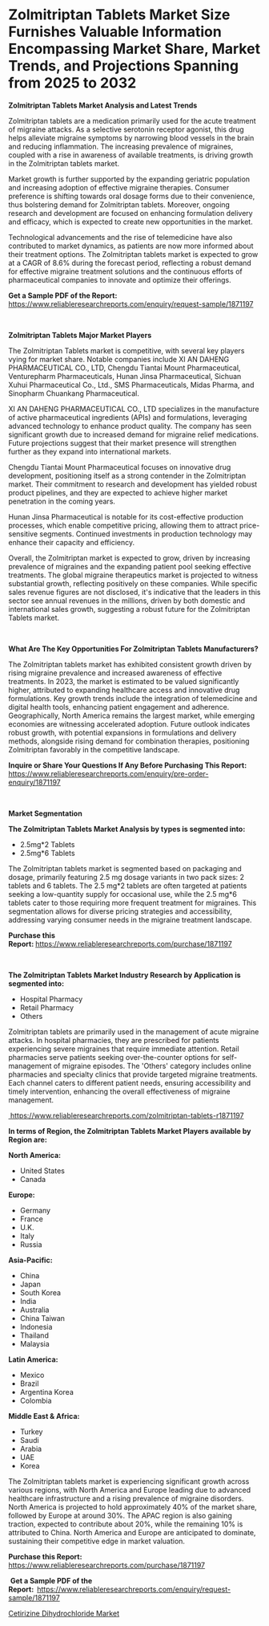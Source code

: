 <p><h1>Zolmitriptan Tablets Market Size Furnishes Valuable Information Encompassing Market Share, Market Trends, and Projections Spanning from 2025 to 2032</h1></p><p><strong>Zolmitriptan Tablets Market Analysis and Latest Trends</strong></p>
<p><p>Zolmitriptan tablets are a medication primarily used for the acute treatment of migraine attacks. As a selective serotonin receptor agonist, this drug helps alleviate migraine symptoms by narrowing blood vessels in the brain and reducing inflammation. The increasing prevalence of migraines, coupled with a rise in awareness of available treatments, is driving growth in the Zolmitriptan tablets market.</p><p>Market growth is further supported by the expanding geriatric population and increasing adoption of effective migraine therapies. Consumer preference is shifting towards oral dosage forms due to their convenience, thus bolstering demand for Zolmitriptan tablets. Moreover, ongoing research and development are focused on enhancing formulation delivery and efficacy, which is expected to create new opportunities in the market.</p><p>Technological advancements and the rise of telemedicine have also contributed to market dynamics, as patients are now more informed about their treatment options. The Zolmitriptan tablets market is expected to grow at a CAGR of 8.6% during the forecast period, reflecting a robust demand for effective migraine treatment solutions and the continuous efforts of pharmaceutical companies to innovate and optimize their offerings.</p></p>
<p><strong>Get a Sample PDF of the Report:&nbsp;</strong> <a href="https://www.reliableresearchreports.com/enquiry/request-sample/1871197?utm_campaign=3354&utm_medium=2&utm_source=Github&utm_content=ia&utm_term=08032025&utm_id=zolmitriptan-tablets">https://www.reliableresearchreports.com/enquiry/request-sample/1871197</a></p>
<p>&nbsp;</p>
<p><strong>Zolmitriptan Tablets Major Market Players</strong></p>
<p><p>The Zolmitriptan Tablets market is competitive, with several key players vying for market share. Notable companies include XI AN DAHENG PHARMACEUTICAL CO., LTD, Chengdu Tiantai Mount Pharmaceutical, Venturepharm Pharmaceuticals, Hunan Jinsa Pharmaceutical, Sichuan Xuhui Pharmaceutical Co., Ltd., SMS Pharmaceuticals, Midas Pharma, and Sinopharm Chuankang Pharmaceutical. </p><p>XI AN DAHENG PHARMACEUTICAL CO., LTD specializes in the manufacture of active pharmaceutical ingredients (APIs) and formulations, leveraging advanced technology to enhance product quality. The company has seen significant growth due to increased demand for migraine relief medications. Future projections suggest that their market presence will strengthen further as they expand into international markets.</p><p>Chengdu Tiantai Mount Pharmaceutical focuses on innovative drug development, positioning itself as a strong contender in the Zolmitriptan market. Their commitment to research and development has yielded robust product pipelines, and they are expected to achieve higher market penetration in the coming years.</p><p>Hunan Jinsa Pharmaceutical is notable for its cost-effective production processes, which enable competitive pricing, allowing them to attract price-sensitive segments. Continued investments in production technology may enhance their capacity and efficiency.</p><p>Overall, the Zolmitriptan market is expected to grow, driven by increasing prevalence of migraines and the expanding patient pool seeking effective treatments. The global migraine therapeutics market is projected to witness substantial growth, reflecting positively on these companies. While specific sales revenue figures are not disclosed, it's indicative that the leaders in this sector see annual revenues in the millions, driven by both domestic and international sales growth, suggesting a robust future for the Zolmitriptan Tablets market.</p></p>
<p>&nbsp;</p>
<p><strong>What Are The Key Opportunities For Zolmitriptan Tablets Manufacturers?</strong></p>
<p><p>The Zolmitriptan tablets market has exhibited consistent growth driven by rising migraine prevalence and increased awareness of effective treatments. In 2023, the market is estimated to be valued significantly higher, attributed to expanding healthcare access and innovative drug formulations. Key growth trends include the integration of telemedicine and digital health tools, enhancing patient engagement and adherence. Geographically, North America remains the largest market, while emerging economies are witnessing accelerated adoption. Future outlook indicates robust growth, with potential expansions in formulations and delivery methods, alongside rising demand for combination therapies, positioning Zolmitriptan favorably in the competitive landscape.</p></p>
<p><strong>Inquire or Share Your Questions If Any Before Purchasing This Report:</strong> <a href="https://www.reliableresearchreports.com/enquiry/pre-order-enquiry/1871197?utm_campaign=3354&utm_medium=2&utm_source=Github&utm_content=ia&utm_term=08032025&utm_id=zolmitriptan-tablets">https://www.reliableresearchreports.com/enquiry/pre-order-enquiry/1871197</a></p>
<p>&nbsp;</p>
<p><strong>Market Segmentation</strong></p>
<p><strong>The Zolmitriptan Tablets Market Analysis by types is segmented into:</strong></p>
<p><ul><li>2.5mg*2 Tablets</li><li>2.5mg*6 Tablets</li></ul></p>
<p><p>The Zolmitriptan tablets market is segmented based on packaging and dosage, primarily featuring 2.5 mg dosage variants in two pack sizes: 2 tablets and 6 tablets. The 2.5 mg*2 tablets are often targeted at patients seeking a low-quantity supply for occasional use, while the 2.5 mg*6 tablets cater to those requiring more frequent treatment for migraines. This segmentation allows for diverse pricing strategies and accessibility, addressing varying consumer needs in the migraine treatment landscape.</p></p>
<p><strong>Purchase this Report:&nbsp;</strong><a href="https://www.reliableresearchreports.com/purchase/1871197?utm_campaign=3354&utm_medium=2&utm_source=Github&utm_content=ia&utm_term=08032025&utm_id=zolmitriptan-tablets">https://www.reliableresearchreports.com/purchase/1871197</a></p>
<p>&nbsp;</p>
<p><strong>The Zolmitriptan Tablets Market Industry Research by Application is segmented into:</strong></p>
<p><ul><li>Hospital Pharmacy</li><li>Retail Pharmacy</li><li>Others</li></ul></p>
<p><p>Zolmitriptan tablets are primarily used in the management of acute migraine attacks. In hospital pharmacies, they are prescribed for patients experiencing severe migraines that require immediate attention. Retail pharmacies serve patients seeking over-the-counter options for self-management of migraine episodes. The 'Others' category includes online pharmacies and specialty clinics that provide targeted migraine treatments. Each channel caters to different patient needs, ensuring accessibility and timely intervention, enhancing the overall effectiveness of migraine management.</p></p>
<p><a href="https://www.reliableresearchreports.com/zolmitriptan-tablets-r1871197?utm_campaign=3354&utm_medium=2&utm_source=Github&utm_content=ia&utm_term=08032025&utm_id=zolmitriptan-tablets">&nbsp;https://www.reliableresearchreports.com/zolmitriptan-tablets-r1871197</a></p>
<p><strong>In terms of Region, the Zolmitriptan Tablets Market Players available by Region are:</strong></p>
<p>
    <p> <strong> North America: </strong>
        <ul>
            <li>United States</li>
            <li>Canada</li>
        </ul>
        </p> 
    <p> <strong> Europe: </strong>
        <ul>
            <li>Germany</li>
            <li>France</li>
            <li>U.K.</li>
            <li>Italy</li>
            <li>Russia</li>
        </ul>
        </p> 
    <p> <strong> Asia-Pacific: </strong>
        <ul>
            <li>China</li>
            <li>Japan</li>
            <li>South Korea</li>
            <li>India</li>
            <li>Australia</li>
            <li>China Taiwan</li>
            <li>Indonesia</li>
            <li>Thailand</li>
            <li>Malaysia</li>
        </ul>
        </p> 
    <p> <strong> Latin America: </strong>
        <ul>
            <li>Mexico</li>
            <li>Brazil</li>
            <li>Argentina Korea</li>
            <li>Colombia</li>
        </ul>
        </p> 
    <p> <strong> Middle East & Africa: </strong>
        <ul>
            <li>Turkey</li>
            <li>Saudi</li>
            <li>Arabia</li>
            <li>UAE</li>
            <li>Korea</li>
        </ul>
    </p>
    </p>
<p><p>The Zolmitriptan tablets market is experiencing significant growth across various regions, with North America and Europe leading due to advanced healthcare infrastructure and a rising prevalence of migraine disorders. North America is projected to hold approximately 40% of the market share, followed by Europe at around 30%. The APAC region is also gaining traction, expected to contribute about 20%, while the remaining 10% is attributed to China. North America and Europe are anticipated to dominate, sustaining their competitive edge in market valuation.</p></p>
<p><strong>Purchase this Report: </strong><a href="https://www.reliableresearchreports.com/purchase/1871197?utm_campaign=3354&utm_medium=2&utm_source=Github&utm_content=ia&utm_term=08032025&utm_id=zolmitriptan-tablets">https://www.reliableresearchreports.com/purchase/1871197</a></p>
<p>&nbsp;<strong>Get a Sample PDF of the Report:&nbsp;&nbsp;</strong><a href="https://www.reliableresearchreports.com/enquiry/request-sample/1871197?utm_campaign=3354&utm_medium=2&utm_source=Github&utm_content=ia&utm_term=08032025&utm_id=zolmitriptan-tablets">https://www.reliableresearchreports.com/enquiry/request-sample/1871197</a></p>
<p><strong></strong></p>
<p><p><a href="https://github.com/hedbomkrahe/Market-Research-Report-List-1/blob/main/cetirizine-dihydrochloride-market.md?utm_campaign=3354&utm_medium=2&utm_source=Github&utm_content=ia&utm_term=08032025&utm_id=zolmitriptan-tablets">Cetirizine Dihydrochloride Market</a></p></p>